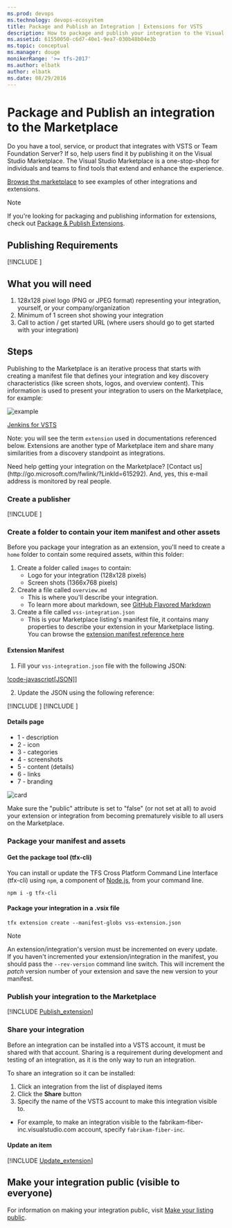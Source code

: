 ```yaml
---
ms.prod: devops
ms.technology: devops-ecosystem
title: Package and Publish an Integration | Extensions for VSTS
description: How to package and publish your integration to the Visual Studio Marketplace
ms.assetid: 61550050-c6d7-40e1-9ea7-030b48b04e3b
ms.topic: conceptual
ms.manager: douge
monikerRange: '>= tfs-2017'
ms.author: elbatk
author: elbatk
ms.date: 08/29/2016
---
```


# Package and Publish an integration to the Marketplace

Do you have a tool, service, or product that integrates with VSTS or Team Foundation Server?
If so, help users find it by publishing it on the Visual Studio Marketplace.
The Visual Studio Marketplace is a one-stop-shop for individuals and teams to find tools that extend and enhance the experience. 

[Browse the marketplace](https://marketplace.visualstudio.com) to see examples of other integrations and extensions.

> [!NOTE]
> If you're looking for packaging and publishing information for extensions, check out [Package & Publish Extensions](./overview.md).

## Publishing Requirements

[!INCLUDE [](./_shared/before-publishing.md)]

## What you will need

1. 128x128 pixel logo (PNG or JPEG format) representing your integration, yourself, or your company/organization
2. Minimum of 1 screen shot showing your integration
3. Call to action / get started URL (where users should go to get started with your integration)

## Steps

Publishing to the Marketplace is an iterative process that starts with creating a manifest file that defines your integration and key discovery characteristics (like screen shots, logos, and overview content). This information is used to present your integration to users on the Marketplace, for example:

![example](./_img/integration-example.png)

[Jenkins for VSTS](https://marketplace.visualstudio.com/items?itemName=ms-vsts.services-jenkins)

Note: you will see the term `extension` used in documentations referenced below. Extensions are another type of Marketplace item and share many similarities from a discovery standpoint as integrations.

<div class="alert alert-info">
    Need help getting your integration on the Marketplace? [Contact us](http://go.microsoft.com/fwlink/?LinkId=615292). And, yes, this e-mail address is monitored by real people. 
</div>

### Create a publisher

[!INCLUDE [](./_shared/create-publisher.md)]

### Create a folder to contain your item manifest and other assets

Before you package your integration as an extension, you'll need to create a `home` folder to contain some required assets, within this folder:

1. Create a folder called `images` to contain:
    * Logo for your integration (128x128 pixels)
    * Screen shots (1366x768 pixels)
2. Create a file called `overview.md`
    * This is where you'll describe your integration.
    * To learn more about markdown, see [GitHub Flavored Markdown](https://help.github.com/articles/github-flavored-markdown/)
3. Create a file called `vss-integration.json`
    * This is your Marketplace listing's manifest file, it contains many properties to describe your extension in your Marketplace listing. You can browse the [extension manifest reference here](../develop/manifest.md)

#### Extension Manifest

1. Fill your `vss-integration.json` file with the following JSON:

  [!code-javascript[JSON]](../_data/integration.json)]

2. Update the JSON using the following reference:

[!INCLUDE [](../_shared/manifest-core.md)]
[!INCLUDE [](../_shared/manifest-discovery.md)]

#### Details page

* 1 - description
* 2 - icon
* 3 - categories
* 4 - screenshots
* 5 - content (details)
* 6 - links
* 7 - branding

![card](../develop/_img/extension-details-page.png)

<div class="alert alert-danger">
  Make sure the "public" attribute is set to "false" (or not set at all) to avoid your extension or integration from becoming prematurely visible to all users on the Marketplace. 
</div>

<a name="package"></a>

### Package your manifest and assets

#### Get the package tool (tfx-cli)
You can install or update the TFS Cross Platform Command Line Interface (tfx-cli) using `npm`, a component of [Node.js](http://nodejs.org), from your command line.

```no-highlight
npm i -g tfx-cli
```

#### Package your integration in a .vsix file

```no-highlight
tfx extension create --manifest-globs vss-extension.json
```

> [!NOTE]
> An extension/integration's version must be incremented on every update. <br>
> If you haven't incremented your extension/integration in the manifest, you should pass the `--rev-version` command line switch. This will increment the *patch* version number of your extension and save the new version to your manifest.

### Publish your integration to the Marketplace

[!INCLUDE [Publish_extension](../_shared/procedures/publish.md)]

### Share your integration
Before an integration can be installed into a VSTS account, it must be shared with that account. Sharing is a requirement during development and testing of an integration, as it is the only way to run an integration.

To share an integration so it can be installed:

1. Click an integration from the list of displayed items 
2. Click the **Share** button
3. Specify the name of the VSTS account to make this integration visible to.
  - For example, to make an integration visible to the fabrikam-fiber-inc.visualstudio.com account, specify `fabrikam-fiber-inc`.

#### Update an item

[!INCLUDE [Update_extension](../_shared/procedures/update.md)]

## Make your integration public (visible to everyone) 

For information on making your integration public, visit [Make your listing public](./publicize.md).


